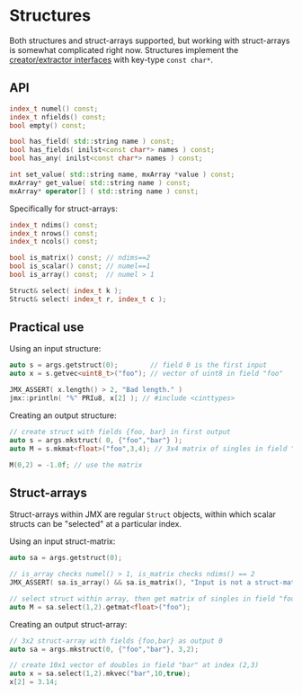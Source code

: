 
# Structures

Both structures and struct-arrays supported, but working with struct-arrays is somewhat complicated right now. Structures implement the [creator/extractor interfaces](jmx/more/interface) with key-type `const char*`.

## API

```cpp
index_t numel() const;
index_t nfields() const;
bool empty() const;

bool has_field( std::string name ) const;
bool has_fields( inilst<const char*> names ) const;
bool has_any( inilst<const char*> names ) const;

int set_value( std::string name, mxArray *value ) const;
mxArray* get_value( std::string name ) const;
mxArray* operator[] ( std::string name ) const;
```

Specifically for struct-arrays:
```cpp
index_t ndims() const;
index_t nrows() const;
index_t ncols() const;

bool is_matrix() const; // ndims==2
bool is_scalar() const; // numel==1
bool is_array() const;  // numel > 1

Struct& select( index_t k );
Struct& select( index_t r, index_t c );
```

## Practical use

Using an input structure:
```cpp
auto s = args.getstruct(0);        // field 0 is the first input
auto x = s.getvec<uint8_t>("foo"); // vector of uint8 in field "foo"

JMX_ASSERT( x.length() > 2, "Bad length." )
jmx::println( "%" PRIu8, x[2] ); // #include <cinttypes>
```

Creating an output structure:
```cpp
// create struct with fields {foo, bar} in first output
auto s = args.mkstruct( 0, {"foo","bar"} );
auto M = s.mkmat<float>("foo",3,4); // 3x4 matrix of singles in field "foo"

M(0,2) = -1.0f; // use the matrix
```

## Struct-arrays

Struct-arrays within JMX are regular `Struct` objects, within which scalar structs can be "selected" at a particular index. 

Using an input struct-matrix:
```cpp
auto sa = args.getstruct(0);

// is_array checks numel() > 1, is_matrix checks ndims() == 2
JMX_ASSERT( sa.is_array() && sa.is_matrix(), "Input is not a struct-matrix." )

// select struct within array, then get matrix of singles in field "foo"
auto M = sa.select(1,2).getmat<float>("foo");
```

Creating an output struct-array:
```cpp
// 3x2 struct-array with fields {foo,bar} as output 0
auto sa = args.mkstruct(0, {"foo","bar"}, 3,2); 

// create 10x1 vector of doubles in field "bar" at index (2,3)
auto x = sa.select(1,2).mkvec("bar",10,true);
x[2] = 3.14;
```
